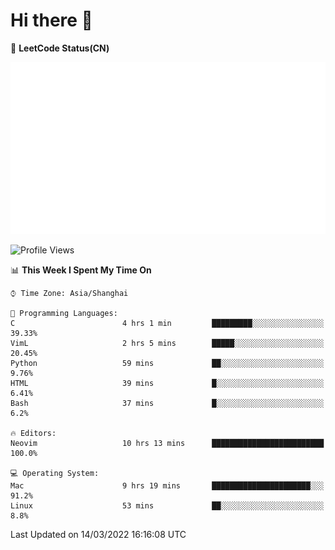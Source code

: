 # Hi there 👋

📝 **LeetCode Status(CN)**

![wsmbsbbz's LeetCode status](https://github.com/wsmbsbbz/wsmbsbbz/blob/main/status.svg)

<!--
**wsmbsbbz/wsmbsbbz** is a ✨ _special_ ✨ repository because its `README.md` (this file) appears on your GitHub profile.

Here are some ideas to get you started:

- 🔭 I’m currently working on ...
- 🌱 I’m currently learning ...
- 👯 I’m looking to collaborate on ...
- 🤔 I’m looking for help with ...
- 💬 Ask me about ...
- 📫 How to reach me: ...
- 😄 Pronouns: ...
- ⚡ Fun fact: ...
-->
<!--START_SECTION:waka-->
![Profile Views](http://img.shields.io/badge/Profile%20Views-1-blue)

📊 **This Week I Spent My Time On** 

```text
⌚︎ Time Zone: Asia/Shanghai

💬 Programming Languages: 
C                        4 hrs 1 min         █████████░░░░░░░░░░░░░░░░   39.33% 
VimL                     2 hrs 5 mins        █████░░░░░░░░░░░░░░░░░░░░   20.45% 
Python                   59 mins             ██░░░░░░░░░░░░░░░░░░░░░░░   9.76% 
HTML                     39 mins             █░░░░░░░░░░░░░░░░░░░░░░░░   6.41% 
Bash                     37 mins             █░░░░░░░░░░░░░░░░░░░░░░░░   6.2%

🔥 Editors: 
Neovim                   10 hrs 13 mins      █████████████████████████   100.0%

💻 Operating System: 
Mac                      9 hrs 19 mins       ██████████████████████░░░   91.2% 
Linux                    53 mins             ██░░░░░░░░░░░░░░░░░░░░░░░   8.8%

```


 Last Updated on 14/03/2022 16:16:08 UTC
<!--END_SECTION:waka-->
